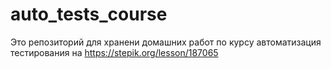 # auto_tests_course

Это репозиторий для хранени домашних работ по курсу автоматизация тестирования на https://stepik.org/lesson/187065
